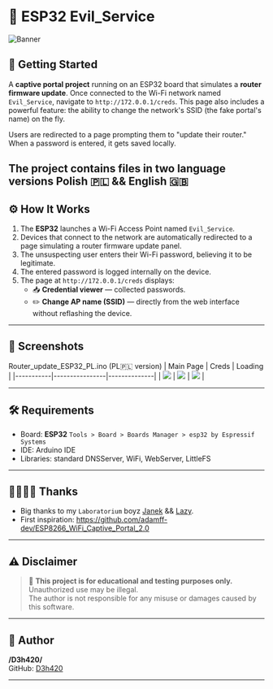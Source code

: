 # 📡 ESP32 Evil_Service

![Banner](img/banner.png)

## 🚀 Getting Started

A **captive portal project** running on an ESP32 board that simulates a **router firmware update**. Once connected to the Wi-Fi network named `Evil_Service`, navigate to `http://172.0.0.1/creds`. This page also includes a powerful feature: the ability to change the network's SSID (the fake portal's name) on the fly.

Users are redirected to a page prompting them to "update their router." When a password is entered, it gets saved locally.

The project contains files in two language versions **Polish** 🇵🇱 && **English** 🇬🇧
---

## ⚙️ How It Works

1. The **ESP32** launches a Wi-Fi Access Point named `Evil_Service`.
2. Devices that connect to the network are automatically redirected to a page simulating a router firmware update panel.
3. The unsuspecting user enters their Wi-Fi password, believing it to be legitimate.
4. The entered password is logged internally on the device.
5. The page at `http://172.0.0.1/creds` displays:
   - 📥 **Credential viewer** — collected passwords.
   - ✏️ **Change AP name (SSID)** — directly from the web interface without reflashing the device.

---

## 📸 Screenshots

Router_update_ESP32_PL.ino (PL🇵🇱 version)
| Main Page | Creds | Loading |
|-----------|----------------|--------------|
| ![](img/1.jpg) | ![](img/2.jpg) | ![](img/3.jpg) |

---

## 🛠️ Requirements

- Board: **ESP32**
 `Tools > Board > Boards Manager > esp32 by Espressif Systems`
- IDE: Arduino IDE
- Libraries: standard DNSServer, WiFi, WebServer, LittleFS

---

## 🫱🏻‍🫲🏾 Thanks

- Big thanks to my `Laboratorium` boyz [Janek](https://github.com/Janek79ax) && [Lazy](https://github.com/Nigdzie). 
- First inspiration: https://github.com/adamff-dev/ESP8266_WiFi_Captive_Portal_2.0

---

## ⚠️ Disclaimer

> 🛑 **This project is for educational and testing purposes only.**  
> Unauthorized use may be illegal.  
> The author is not responsible for any misuse or damages caused by this software.

---

## 🐲 Author

**/D3h420/**  
GitHub: [D3h420](https://github.com/D3h420)

---
